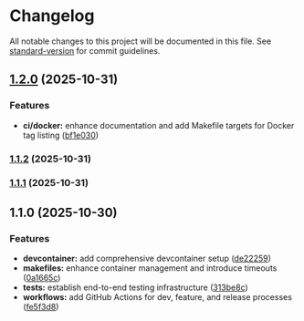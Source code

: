 # Changelog

All notable changes to this project will be documented in this file. See [standard-version](https://github.com/conventional-changelog/standard-version) for commit guidelines.

## [1.2.0](https://github.com/vegito-app/example-application/compare/v1.1.2...v1.2.0) (2025-10-31)


### Features

* **ci/docker:** enhance documentation and add Makefile targets for Docker tag listing ([bf1e030](https://github.com/vegito-app/example-application/commit/bf1e03052a8fa91f18c0187b9fb0c80660fc1d68))

### [1.1.2](https://github.com/vegito-app/example-application/compare/v1.1.1...v1.1.2) (2025-10-31)

### [1.1.1](https://github.com/vegito-app/example-application/compare/v1.1.0...v1.1.1) (2025-10-31)

## 1.1.0 (2025-10-30)


### Features

* **devcontainer:** add comprehensive devcontainer setup ([de22259](https://github.com/vegito-app/example-application/commit/de22259dff954cbd2f80e839c1ce5f5104b8d948))
* **makefiles:** enhance container management and introduce timeouts ([0a1665c](https://github.com/vegito-app/example-application/commit/0a1665c29f55ced3e99bac89734ccb19bd36fe60))
* **tests:** establish end-to-end testing infrastructure ([313be8c](https://github.com/vegito-app/example-application/commit/313be8c4a42cd869aa883a712e3576b5f62843ad))
* **workflows:** add GitHub Actions for dev, feature, and release processes ([fe5f3d8](https://github.com/vegito-app/example-application/commit/fe5f3d86d58e84241c0f607904ef78e999e0d033))
